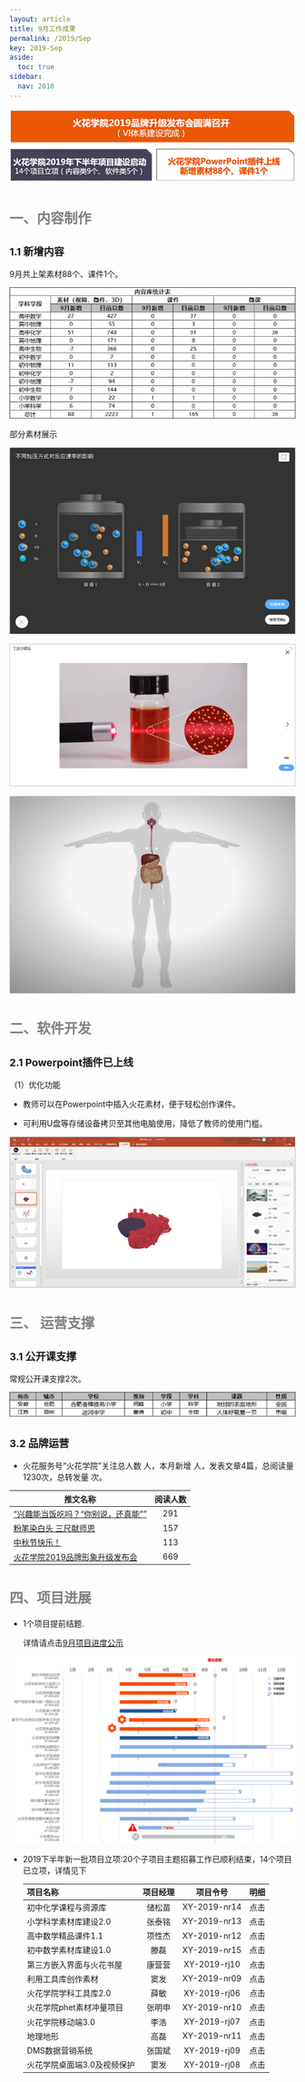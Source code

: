 ```yaml
---
layout: article
title: 9月工作成果
permalink: /2019/Sep
key: 2019-Sep
aside:
  toc: true
sidebar:
  nav: 2018
---
```


<bro/><bro/>

![avatar](images/20190900.png)

# <font size="5" color="gray">一、内容制作</font>

## <font size="4" >1.1 新增内容</font>

9月共上架素材88个、课件1个。

![avatar](images/2019090101.png)

部分素材展示

![avatar](images/2019090202.png)

![avatar](images/2019090303.png)

![avatar](images/2019090404.png)

# <font size="5" color="gray">二、软件开发</font>

## <font size="4" >2.1 Powerpoint插件已上线</font>

（1）优化功能

- 教师可以在Powerpoint中插入火花素材，便于轻松创作课件。

- 可利用U盘等存储设备拷贝至其他电脑使用，降低了教师的使用门槛。

![avatar](images/2019090505.png)

# <font size="5" color="gray">三、	运营支撑</font>

## <font size="4" >3.1 公开课支撑</font>

常规公开课支撑2次。

![avatar](images/20190906.png)

## <font size="4" >3.2 品牌运营</font>

- 火花服务号“火花学院”关注总人数  人，本月新增  人，发表文章4篇，总阅读量1230次，总转发量  次。

| 推文名称 |  阅读人数  | 
|-------------|:------:|
[“兴趣能当饭吃吗？“你别说，还真能””](https://mp.weixin.qq.com/s/TCJD_NvXAfwVtknAfChS1Q)|	291|
[粉笔染白头 三尺献师恩](https://mp.weixin.qq.com/s/nDJ_rwn_FjUwa-TNYyvu6w)|	157|
[中秋节快乐！](https://mp.weixin.qq.com/s/X2MlrfRkgnEXMkRpHSGHQA)|	113|
[火花学院2019品牌形象升级发布会](https://mp.weixin.qq.com/s/VtxmtHura42mVM3f6jdUTg)|	669|

# <font size="5" color="gray">四、项目进展</font>

- 1个项目提前结题.
  
  详情请点击[9月项目进度公示](https://xiyue-team.github.io/doc_monthlyreport/project/Aug)
 
![avatar](images/20190833.png)

- 2019下半年新一批项目立项:20个子项目主题招募工作已顺利结束，14个项目已立项，详情见下
  
   | 项目名称  | 项目经理  | 项目令号   | 明细  |
   |-------------  |:------: |:------: |:------: |
   |初中化学课程与资源库|	储松苗|XY-2019-nr14|点击 |
   |小学科学素材库建设2.0|张泰铭|XY-2019-nr13| 点击  |
   |高中数学精品课件1.1|项性杰|	XY-2019-nr12|  点击 |
   |初中数学素材库建设1.0|滕磊|	XY-2019-nr15|   点击|
   |第三方嵌入界面与火花书屋|康营营|	XY-2019-rj10|  点击 |
   |利用工具库创作素材|窦发|	XY-2019-nr09| 点击  |
   |火花学院学科工具库2.0|薛敏|	XY-2019-rj06| 点击  |
   |火花学院phet素材冲量项目|张明申|	XY-2019-nr10|点击   |
   |火花学院移动端3.0|李浩|	XY-2019-rj07|点击   |
   |地理地形|高磊|XY-2019-nr11|  点击 |
   |DMS数据营销系统|张国斌|XY-2019-rj09|  点击 |
   |火花学院桌面端3.0及视频保护|窦发|XY-2019-rj08|点击   |



